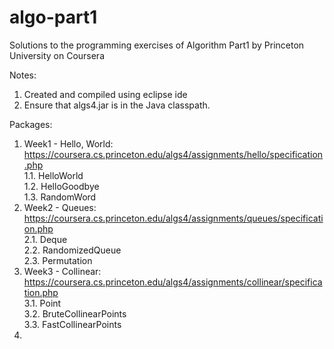 # algo-part1
Solutions to the programming exercises of Algorithm Part1 by Princeton University on Coursera

Notes:
1. Created and compiled using eclipse ide
2. Ensure that algs4.jar is in the Java classpath.

Packages:
1. Week1 - Hello, World: https://coursera.cs.princeton.edu/algs4/assignments/hello/specification.php
</br>1.1. HelloWorld
</br>1.2. HelloGoodbye
</br>1.3. RandomWord
2. Week2 - Queues: https://coursera.cs.princeton.edu/algs4/assignments/queues/specification.php
</br>2.1. Deque
</br>2.2. RandomizedQueue
</br>2.3. Permutation
3. Week3 - Collinear: https://coursera.cs.princeton.edu/algs4/assignments/collinear/specification.php
</br>3.1. Point
</br>3.2. BruteCollinearPoints
</br>3.3. FastCollinearPoints
4. 
